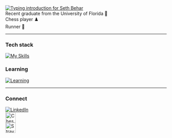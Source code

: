<!--
    Header
-->
<a href="https://git.io/typing-svg">
  <img
    src="https://readme-typing-svg.herokuapp.com?font=Montserrat&weight=500&size=25&duration=2400&pause=500&color=FFFFFF&width=435&lines=Hi%2C+it's+Seth+Behar;Software+Analyst"
    alt="Typing introduction for Seth Behar"
  />
</a>

<!--
    Intro Rows (flex containers; each on its own row for easy expansion)
-->
<div style="display: flex; align-items: center; gap: 0.5rem;">
  <span>Recent graduate from the University of Florida 🐊</span>
</div>

<div style="display: flex; align-items: center; gap: 0.5rem;">
  <span>Chess player ♟️</span>
</div>

<div style="display: flex; align-items: center; gap: 0.5rem;">
  <span>Runner 🏃</span>
</div>

---

<!--
    Skills
-->
### Tech stack
[![My Skills](https://skillicons.dev/icons?i=py,github,git,mongodb,postgresql,nodejs,react,express,html,css)](https://skillicons.dev)

### Learning
[![Learning](https://skillicons.dev/icons?i=dotnet,cs,azure)](https://skillicons.dev)

---

<!--
    Connect
-->
### Connect
<div style="display: flex; align-items: center; gap: 0.5rem;">
  <a href="https://www.linkedin.com/in/seth-behar" target="_blank" rel="noreferrer">
    <img src="https://skillicons.dev/icons?i=linkedin" alt="LinkedIn" />
  </a>
</div>


<div style="display: flex; align-items: center; gap: 1rem;">
  <a href="https://www.chess.com/member/sethbehar" target="_blank" rel="noreferrer">
    <img src="https://img.icons8.com/ios-filled/50/000000/chess.png" width="32" height="32" alt="Chess.com" />
  </a>
</div>

<div style="display: flex; align-items: center; gap: 1rem;">
  <a href="https://www.strava.com/athletes/159848516" target="_blank" rel="noreferrer">
    <img src="https://img.icons8.com/ios-filled/50/fa6423/strava.png" width="32" height="32" alt="Strava" />
  </a>
</div>
